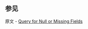 ## 参见

原文 - [Query for Null or Missing Fields]( https://docs.mongodb.com/manual/tutorial/query-for-null-fields/ )

